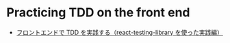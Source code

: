 # Practicing TDD on the front end

- [フロントエンドで TDD を実践する（react-testing-library を使った実践編）](https://qiita.com/taneba/items/b21f5fee17eb593b30c8)
